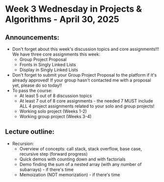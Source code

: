 # Week 3 Wednesday in Projects & Algorithms - April 30, 2025

## Announcements:
- Don't forget about this week's discussion topics and core assignments!!!  We have three core assignments this week:
    - Group Project Proposal
    - Fronts in Singly Linked Lists
    - Display in Singly Linked Lists
- Don't forget to submit your Group Project Proposal to the platform if it's already approved!  If your group hasn't contacted me with a proposal yet, please do so today!!
- To pass the course:
    - At least 5 out of 8 discussion topics
    - At least 7 out of 8 core assignments - the needed 7 MUST include ALL 4 project assignments related to your solo and group projects!
    - Working solo project (Weeks 1-2)
    - Working group project (Weeks 3-4)

## Lecture outline:
- Recursion:
    - Overview of concepts: call stack, stack overflow, base case, recursive step (forward progress)
    - Quick demos with counting down and with factorials
    - Demo finding the sum of a nested array (with any number of subarrays) - if there's time
    - Memoization (NOT memorization) - if there's time